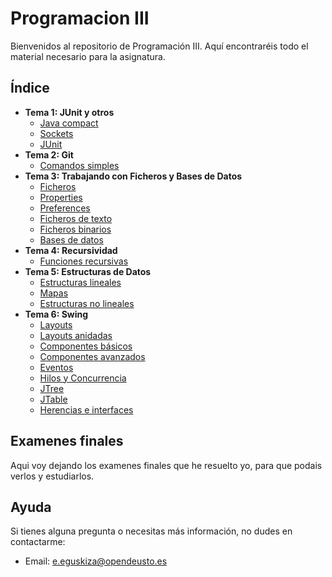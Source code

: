 # Programacion III

Bienvenidos al repositorio de Programación III. Aquí encontraréis todo el material necesario para la asignatura.

## Índice
- **Tema 1: JUnit y otros**
  - [Java compact](src/Tema2/JavaCompact.java)
  - [Sockets](src/Tema2/Sockets)
  - [JUnit](src/Tema2/JUnit.java)
- **Tema 2: Git**
  - [Comandos simples](src/Tema2/Basico_Git_Terminal.txt)
- **Tema 3: Trabajando con Ficheros y Bases de Datos**
  - [Ficheros](src/Tema3/Ficheros.java)
  - [Properties](src/Tema3/Propiedades.java)
  - [Preferences](src/Tema3/Preferencias.java)
  - [Ficheros de texto](src/Tema3/FicherosTexto.java)
  - [Ficheros binarios](src/Tema3/FicherosBinarios.java)
  - [Bases de datos](src/Tema3/BasesDeDatos.java)
- **Tema 4: Recursividad**
    - [Funciones recursivas](src/Tema4/Recursividad.java)
- **Tema 5: Estructuras de Datos**
    - [Estructuras lineales](src/Tema5/EstructurasLineales.java)
    - [Mapas](src/Tema5/Mapas.java)
    - [Estructuras no lineales](src/Tema5/EstructurasNoLineales.java)
- **Tema 6: Swing**
    - [Layouts](src/Tema6/SwingLayouts.java)
    - [Layouts anidadas](src/Tema6/SwingLayoutsAnidados.java)
    - [Componentes básicos](src/Tema6/SwingComponentesBasicos.java)
    - [Componentes avanzados](src/Tema6/SwingComponentesAvanzados.java)
    - [Eventos](src/Tema6/GestionEventosSwing.java)
    - [Hilos y Concurrencia](src/Tema6/SwingConcurrencyDemo.java)
    - [JTree](src/Tema6/JTreeExample.java)
    - [JTable](src/Tema6/JTableDemo.java)
    - [Herencias e interfaces](src/Tema6/EjemploHerenciaInterfaces.java)

## Examenes finales 
Aqui voy dejando los examenes finales que he resuelto yo, para que podais verlos y estudiarlos.


## Ayuda

Si tienes alguna pregunta o necesitas más información, no dudes en contactarme:

- Email: [e.eguskiza@opendeusto.es](mailto:e.eguskiza@opendeusto.es)


